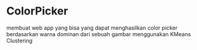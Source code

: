 # ColorPicker
membuat web app yang bisa  yang dapat menghasilkan color picker berdasarkan warna dominan dari sebuah gambar menggunakan KMeans Clustering
